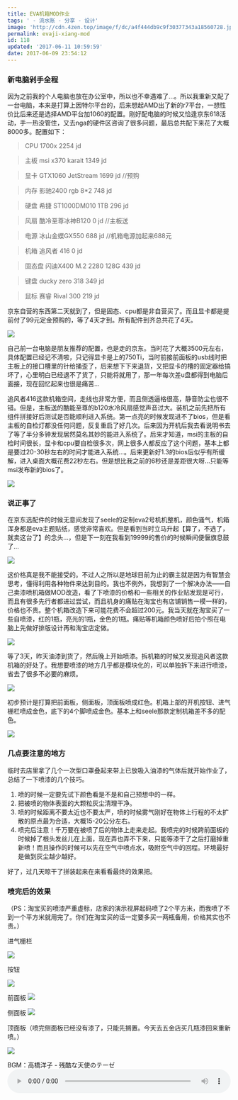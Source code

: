 ```yaml
---
title: EVA机箱MOD作业
tags: ' - 流水账 - 分享 - 设计'
image: 'http://cdn.4zen.top/image/f/dc/a4f444db9c9f30377343a18560728.jpg'
permalink: evaji-xiang-mod
id: 118
updated: '2017-06-11 10:59:59'
date: 2017-06-09 23:54:12
---
```


### 新电脑剁手全程

因为之前我的个人电脑也放在办公室中，所以也不幸遇难了…。所以我重新又配了一台电脑，本来是打算上因特尔平台的，后来想起AMD出了新的r7平台，一想性价比后来还是选择AMD平台加1060的配置。刚好配电脑的时候又恰逢京东618活动，手一热没管住，又去nga的硬件区咨询了很多问题，最后总共配下来花了大概8000多。配置如下：

>CPU   1700x         2254    jd

>主板   msi x370 karait       1349    jd

>显卡   GTX1060 JetStream     1699   jd //预购

>内存   影驰2400 rgb 8*2       748   jd 

>硬盘   希捷 ST1000DM010 1TB   296   jd

>风扇   酷冷至尊冰神B120    0   jd //主板送

>电源   冰山金蝶GX550      688   jd //机箱电源加起来688元

>机箱   追风者 416      0   jd

>固态盘   闪迪X400 M.2 2280 128G   439   jd 

>键盘   ducky zero 318      349   jd

>鼠标   赛睿 Rival 300      219   jd

京东自营的东西第二天就到了，但是固态、cpu都是非自营买了。而且显卡都是提前付了99元定金预购的，等了4天才到。所有配件到齐总共花了4天。

![](http://cdn.4zen.top/image/2/3c/def65505820e186ecf9925e760df9.jpg)

自己前一台电脑是朋友推荐的配置，也是走的京东。当时花了大概3500元左右，具体配置已经记不清啦，只记得显卡是上的750Ti，当时前接前面板的usb线时把主板上的接口槽里的针给捅歪了，后来想下下来退货，又把显卡的槽的固定器给搞坏了，心里明白已经退不了货了，只能将就用了，那一年每次差u盘都得到电脑后面接，现在回忆起来也很是痛苦...

追风者416这款机箱空间，走线也非常方便，而且侧透逼格很高，静音防尘也很不错。但是，主板送的酷能至尊的b120水冷风扇感觉声音过大。装机之前先把所有组件拼接好后测试是否能顺利进入系统。第一点亮的时候发现进不了bios，但是看主板的自检灯都没任何问题，反复重启了好几次。后来因为开机后我去看说明书去了等了半分多钟发现居然莫名其妙的能进入系统了。后来才知道，msi的主板的自检时间很长，显卡和cpu要自检很多次，网上很多人都反应了这个问题，基本上都是要过20-30秒左右的时间才能进入系统...。后来更新好1.3的bios后似乎有所缓解，进入桌面大概花费22秒左右。但是想比我之前的6秒还是差距很大呀...只能等msi发布新的bios了。

![](http://cdn.4zen.top/image/3/b1/ffaf09ca12f1693aae4028a094cc4.jpg)

### 说正事了

在京东选配件的时候无意间发现了seele的定制eva2号机机整机，颜色骚气，机箱浑身都是eva主题贴纸，感觉非常喜欢。但是看到当时立马升起【算了，不选了，就卖这台了】的念头...，但是下一刻在我看到19999的售价的时候瞬间便偃旗息鼓了...

![](http://cdn.4zen.top/image/e/26/7d8b404f5d42ddc7475a5cdc03c4a.png)

这价格真是我不能接受的。不过人之所以是地球目前为止的霸主就是因为有智慧会思考，懂得利用各种物件来达到目的。我也不例外，我想到了一个解决办法——自己卖漆喷机箱做MOD改造，看了下喷漆的价格和一些相关的作业贴发现是可行，而且有很多先行者都进过尝试，而且机身的痛贴在淘宝也有店铺销售一模一样的，价格也不贵。整个机箱改造下来可能花费不会超过200元。我当天就在淘宝买了一些自喷漆，红的1瓶，亮光的1瓶，金色的1瓶。痛贴等机箱颜色喷好后拍个照在电脑上先做好排版设计再和淘宝店定做。

![](http://cdn.4zen.top/image/f/3a/a45e8573257e26c5ee93304efc23f.png)

等了3天，昨天油漆到货了，然后晚上开始喷漆。拆机箱的时候又发现追风者这款机箱的好处了。我想要喷漆的地方几乎都是模块化的，可以单独拆下来进行喷漆，省去了很多不必要的麻烦。

![](http://cdn.4zen.top/image/4/f4/84013124780087ae75fa0b6fdb8e2.jpg)

初步预计是打算把前面板，侧面板，顶面板喷成红色。机箱上部的开机按钮、进气栅栏喷成金色，底下的4个脚喷成金色。基本上和seele那款定制机箱差不多的配色。

![](http://cdn.4zen.top/image/8/80/88689983e50009563650b8cf59198.jpg)

### 几点要注意的地方

临时去店里拿了几个一次型口罩叠起来带上已放吸入油漆的气体后就开始作业了，总结了一下喷漆的几个技巧。

1. 喷的时候一定要先试下颜色看是不是和自己预想中的一样。
2. 把被喷的物体表面的大颗粒灰尘清理干净。
3. 喷的时候距离不要太近也不要太严，喷的时候雾气刚好在物体上行程的不太扩散的原点最为合适，大概15-20公分左右。
4. 喷完后注意！千万要在被喷了后的物体上走来走起。我喷完的时候跨前面板的时候掉了根头发丝儿在上面，现在弄也弄不下来，只能等漆干了之后打磨掉重新喷！而且操作的时候可以先在空气中喷点水，吸附空气中的回程。环境最好是做到灰尘越少越好。

好了，过几天晾干了拼装起来在来看看最终的效果把。

### 喷完后的效果

（PS：淘宝买的喷漆严重虚标，店家的演示视屏起码喷了2个平方米，而我喷了不到一个平方米就用完了。你们在淘宝买的话一定要多买一两瓶备用，价格其实也不贵。）

进气栅栏

![](http://cdn.4zen.top/image/2/f9/c6c92e22ecd8b4eb0481398d80a57.jpg)

按钮

![](http://cdn.4zen.top/image/7/e1/e63878cc18990c3c1d1bf32e372c3.jpg)

前面板
![](http://cdn.4zen.top/image/0/45/663c63f85ecb3f51063b4d3008840.jpg)

侧面板
![](http://cdn.4zen.top/image/b/c1/6048f753ce9d7dc5892b3a6716a6f.jpg)

顶面板（喷完侧面板已经没有漆了，只能先搁置。今天去五金店买几瓶漆回来重新喷。）

![](http://cdn.4zen.top/image/2/d5/f013a97c29241ea03f522d641d0e6.jpg)

BGM：高橋洋子 - 残酷な天使のテーゼ
<audio class="wp-audio-shortcode" id="artbgm" loop="1" preload="auto" style="width: 100%;" controls="controls" src="http://cdn.4zen.top/%E9%AB%98%E6%A9%8B%E6%B4%8B%E5%AD%90%20-%20%E6%AE%8B%E9%85%B7%E3%81%AA%E5%A4%A9%E4%BD%BF%E3%81%AE%E3%83%86%E3%83%BC%E3%82%BC.mp3"></audio>







